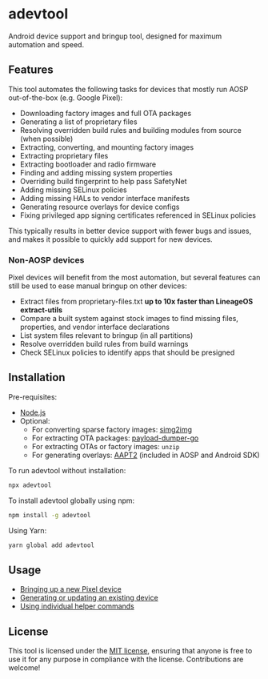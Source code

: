 # adevtool

Android device support and bringup tool, designed for maximum automation and speed.

## Features

This tool automates the following tasks for devices that mostly run AOSP out-of-the-box (e.g. Google Pixel):

- Downloading factory images and full OTA packages
- Generating a list of proprietary files
- Resolving overridden build rules and building modules from source (when possible)
- Extracting, converting, and mounting factory images
- Extracting proprietary files
- Extracting bootloader and radio firmware
- Finding and adding missing system properties
- Overriding build fingerprint to help pass SafetyNet
- Adding missing SELinux policies
- Adding missing HALs to vendor interface manifests
- Generating resource overlays for device configs
- Fixing privileged app signing certificates referenced in SELinux policies

This typically results in better device support with fewer bugs and issues, and makes it possible to quickly add support for new devices.

### Non-AOSP devices

Pixel devices will benefit from the most automation, but several features can still be used to ease manual bringup on other devices:

- Extract files from proprietary-files.txt **up to 10x faster than LineageOS extract-utils**
- Compare a built system against stock images to find missing files, properties, and vendor interface declarations
- List system files relevant to bringup (in all partitions)
- Resolve overridden build rules from build warnings
- Check SELinux policies to identify apps that should be presigned

## Installation

Pre-requisites:

- [Node.js](https://nodejs.org/)
- Optional:
  - For converting sparse factory images: [simg2img](https://github.com/anestisb/android-simg2img)
  - For extracting OTA packages: [payload-dumper-go](https://github.com/ssut/payload-dumper-go)
  - For extracting OTAs or factory images: `unzip`
  - For generating overlays: [AAPT2](https://developer.android.com/studio/command-line/aapt2) (included in AOSP and Android SDK)

To run adevtool without installation:

```bash
npx adevtool
```

To install adevtool globally using npm:

```bash
npm install -g adevtool
```

Using Yarn:

```bash
yarn global add adevtool
```

## Usage

- [Bringing up a new Pixel device](docs/pixel-bringup.md)
- [Generating or updating an existing device](docs/pixel-generate.md)
- [Using individual helper commands](docs/commands.md)

## License

This tool is licensed under the [MIT license](LICENSE), ensuring that anyone is free to use it for any purpose in compliance with the license. Contributions are welcome!
